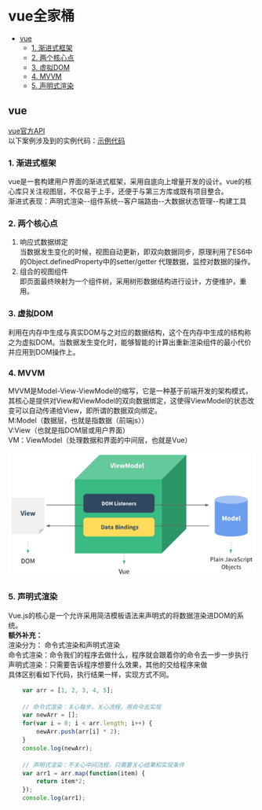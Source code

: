 [TOC]: # "vue全家桶"

# vue全家桶
- [vue](#vue)
  - [1. 渐进式框架](#1-渐进式框架)
  - [2. 两个核心点](#2-两个核心点)
  - [3. 虚拟DOM](#3-虚拟dom)
  - [4. MVVM](#4-mvvm)
  - [5. 声明式渲染](#5-声明式渲染)



## vue

[vue官方API](https://cn.vuejs.org/v2/guide/)  
以下案例涉及到的实例代码：[示例代码](https://github.com/mm-bt/vue-demo)

### 1. 渐进式框架

vue是一套构建用户界面的渐进式框架，采用自底向上增量开发的设计。vue的核心库只关注视图层，不仅易于上手，还便于与第三方库或既有项目整合。  
渐进式表现：声明式渲染--组件系统--客户端路由--大数据状态管理--构建工具

### 2. 两个核心点

1. 响应式数据绑定  
当数据发生变化的时候，视图自动更新，即双向数据同步，原理利用了ES6中的Object.definedProperty中的setter/getter 代理数据，监控对数据的操作。
2.  组合的视图组件  
即页面最终映射为一个组件树，采用树形数据结构进行设计，方便维护，重用。

### 3. 虚拟DOM

利用在内存中生成与真实DOM与之对应的数据结构，这个在内存中生成的结构称之为虚拟DOM。当数据发生变化时，能够智能的计算出重新渲染组件的最小代价并应用到DOM操作上。

### 4. MVVM

MVVM是Model-View-ViewModel的缩写，它是一种基于前端开发的架构模式，其核心是提供对View和ViewModel的双向数据绑定，这使得ViewModel的状态改变可以自动传递给View，即所谓的数据双向绑定。  
M:Model（数据层，也就是指数据（前端js））  
V:View（也就是指DOM层或用户界面）  
VM：ViewModel（处理数据和界面的中间层，也就是Vue）

![](.vue全家桶_images/a1538e89.png)

### 5. 声明式渲染

Vue.js的核心是一个允许采用简洁模板语法来声明式的将数据渲染进DOM的系统。  
**额外补充：**  
渲染分为： 命令式渲染和声明式渲染  
命令式渲染：命令我们的程序去做什么，程序就会跟着你的命令去一步一步执行  
声明式渲染：只需要告诉程序想要什么效果，其他的交给程序来做  
具体区别看如下代码，执行结果一样，实现方式不同。

```javascript
    var arr = [1, 2, 3, 4, 5];

    // 命令式渲染：关心每步，关心流程，用命令去实现
    var newArr = [];
    for(var i = 0; i < arr.length; i++) {
        newArr.push(arr[i] * 2);
    }
    console.log(newArr);

    // 声明式渲染：不关心中间流程，只需要关心结果和实现条件
    var arr1 = arr.map(function(item) {
        return item*2;
    });
    console.log(arr1);
```
